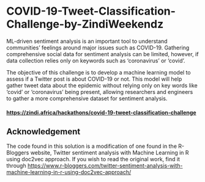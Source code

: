 # COVID-19-Tweet-Classification-Challenge-by-ZindiWeekendz

ML-driven sentiment analysis is an important tool to understand communities’ feelings around major issues such as COVID-19. Gathering comprehensive social data for sentiment analysis can be limited, however, if data collection relies only on keywords such as ‘coronavirus’ or ‘covid’.

The objective of this challenge is to develop a machine learning model to assess if a Twitter post is about COVID-19 or not. This model will help gather tweet data about the epidemic without relying only on key words like ‘covid’ or ‘coronavirus’ being present, allowing researchers and engineers to gather a more comprehensive dataset for sentiment analysis.
#### https://zindi.africa/hackathons/covid-19-tweet-classification-challenge

## Acknowledgement 
The code found in this solution is a modification of one found in the R-Bloggers website, Twitter sentiment analysis with Machine Learning in R using doc2vec approach. If you wish to read the original work, find it through https://www.r-bloggers.com/twitter-sentiment-analysis-with-machine-learning-in-r-using-doc2vec-approach/
